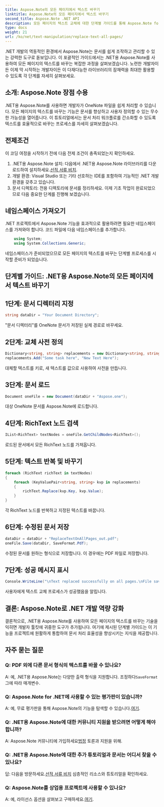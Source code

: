 ```yaml
---
title: Aspose.Note의 모든 페이지에서 텍스트 바꾸기
linktitle: Aspose.Note의 모든 페이지에서 텍스트 바꾸기
second_title: Aspose.Note .NET API
description: 모든 페이지의 텍스트 교체에 대한 단계별 가이드를 통해 Aspose.Note for .NET의 잠재력을 활용해 보세요. 문서 처리를 손쉽게 간소화하세요.
type: docs
weight: 21
url: /ko/net/text-manipulation/replace-text-all-pages/
---
```

.NET 개발의 역동적인 환경에서 Aspose.Note는 문서를 쉽게 조작하고 관리할 수 있는 강력한 도구로 돋보입니다. 이 포괄적인 가이드에서는 .NET용 Aspose.Note를 사용하여 모든 페이지의 텍스트를 바꾸는 복잡한 과정을 살펴보겠습니다. 노련한 개발자이든 이제 막 시작하는 개발자이든 이 다재다능한 라이브러리의 잠재력을 최대한 활용할 수 있도록 각 단계를 자세히 살펴보세요.
## 소개: Aspose.Note 장점 수용
.NET용 Aspose.Note를 사용하면 개발자가 OneNote 파일을 쉽게 처리할 수 있습니다. 모든 페이지의 텍스트를 바꾸는 기능은 문서를 향상하고 사용자 정의할 수 있는 무수한 가능성을 열어줍니다. 이 튜토리얼에서는 문서 처리 워크플로를 간소화할 수 있도록 텍스트를 효율적으로 바꾸는 프로세스를 자세히 살펴보겠습니다.
## 전제조건
이 코딩 여정을 시작하기 전에 다음 전제 조건이 충족되었는지 확인하세요.
1.  .NET용 Aspose.Note 설치: 다음에서 .NET용 Aspose.Note 라이브러리를 다운로드하여 설치하세요.[선적 서류 비치](https://reference.aspose.com/note/net/).
2. 개발 환경: Visual Studio 또는 기타 선호하는 IDE를 포함하여 기능적인 .NET 개발 환경을 갖추고 있습니다.
3. 문서 디렉토리: 전용 디렉토리에 문서를 정리하세요.
이제 기초 작업이 완료되었으므로 다음 중요한 단계를 진행해 보겠습니다.
## 네임스페이스 가져오기
.NET 프로젝트에서 Aspose.Note 기능을 효과적으로 활용하려면 필요한 네임스페이스를 가져와야 합니다. 코드 파일에 다음 네임스페이스를 추가합니다.
```csharp
    using System;
    using System.Collections.Generic;
```
네임스페이스가 준비되었으므로 모든 페이지의 텍스트를 바꾸는 단계별 프로세스를 시작할 준비가 되었습니다.
## 단계별 가이드: .NET용 Aspose.Note의 모든 페이지에서 텍스트 바꾸기
## 1단계: 문서 디렉터리 지정
```csharp
string dataDir = "Your Document Directory";
```
"문서 디렉터리"를 OneNote 문서가 저장된 실제 경로로 바꾸세요.
## 2단계: 교체 사전 정의
```csharp
Dictionary<string, string> replacements = new Dictionary<string, string>();
replacements.Add("Some task here", "New Text Here");
```
대체할 텍스트를 키로, 새 텍스트를 값으로 사용하여 사전을 만듭니다.
## 3단계: 문서 로드
```csharp
Document oneFile = new Document(dataDir + "Aspose.one");
```
대상 OneNote 문서를 Aspose.Note에 로드합니다.
## 4단계: RichText 노드 검색
```csharp
IList<RichText> textNodes = oneFile.GetChildNodes<RichText>();
```
로드된 문서에서 모든 RichText 노드를 가져옵니다.
## 5단계: 텍스트 반복 및 바꾸기
```csharp
foreach (RichText richText in textNodes)
{
    foreach (KeyValuePair<string, string> kvp in replacements)
    {
        richText.Replace(kvp.Key, kvp.Value);
    }
}
```
각 RichText 노드를 반복하고 지정된 텍스트를 바꿉니다.
## 6단계: 수정된 문서 저장
```csharp
dataDir = dataDir + "ReplaceTextOnAllPages_out.pdf";
oneFile.Save(dataDir, SaveFormat.Pdf);
```
수정된 문서를 원하는 형식으로 저장합니다. 이 경우에는 PDF 파일로 저장합니다.
## 7단계: 성공 메시지 표시
```csharp
Console.WriteLine("\nText replaced successfully on all pages.\nFile saved at " + dataDir);
```
사용자에게 텍스트 교체 프로세스가 성공했음을 알립니다.
## 결론: Aspose.Note로 .NET 개발 역량 강화
결론적으로, .NET용 Aspose.Note를 사용하여 모든 페이지의 텍스트를 바꾸는 기술을 익히면 개발자 툴킷에 귀중한 도구가 추가됩니다. 여기에 제시된 단계별 가이드는 이 기능을 프로젝트에 원활하게 통합하여 문서 처리 효율성을 향상시키는 지식을 제공합니다.
## 자주 묻는 질문
### Q: PDF 외에 다른 문서 형식의 텍스트를 바꿀 수 있나요?
 A: 예, .NET용 Aspose.Note는 다양한 출력 형식을 지원합니다. 조정하다`SaveFormat` 그에 따라 매개변수.
### Q: Aspose.Note for .NET에 사용할 수 있는 평가판이 있습니까?
 A: 예, 무료 평가판을 통해 Aspose.Note의 기능을 탐색할 수 있습니다.[여기](https://releases.aspose.com/).
### Q: .NET용 Aspose.Note에 대한 커뮤니티 지원을 받으려면 어떻게 해야 합니까?
 A: Aspose.Note 커뮤니티에 가입하세요[법정](https://forum.aspose.com/c/note/28) 토론과 지원을 위해.
### Q: .NET용 Aspose.Note에 대한 추가 튜토리얼과 문서는 어디서 찾을 수 있나요?
 답: 다음을 방문하세요.[선적 서류 비치](https://reference.aspose.com/note/net/) 심층적인 리소스와 튜토리얼을 확인하세요.
### Q: Aspose.Note를 상업용 프로젝트에 사용할 수 있나요?
A: 예, 라이선스 옵션을 살펴보고 구매하세요.[여기](https://purchase.aspose.com/buy).